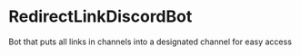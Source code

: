 # RedirectLinkDiscordBot
Bot that puts all links in channels into a designated channel for easy access
